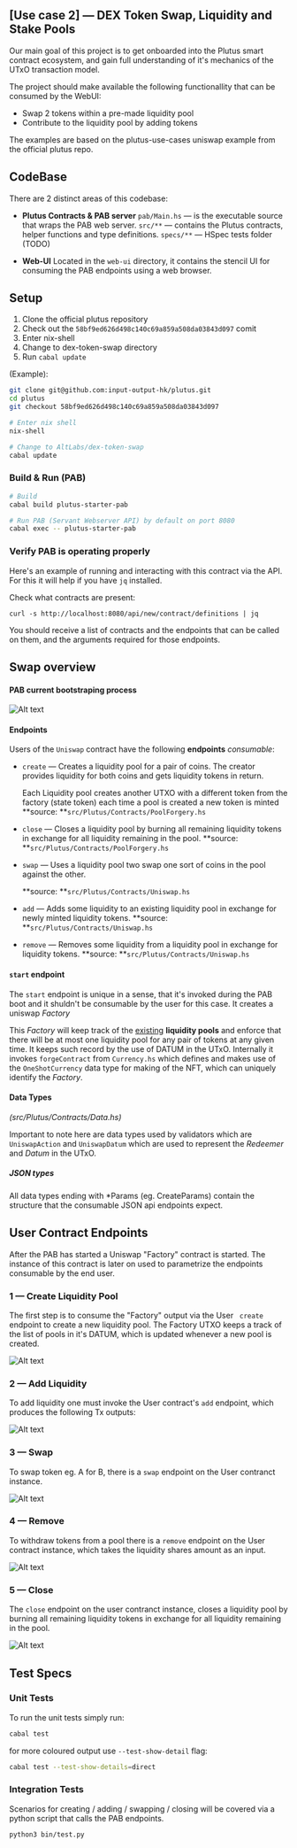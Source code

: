 ## [Use case 2] — DEX Token Swap, Liquidity and Stake Pools

Our main goal of this project is to get onboarded into the Plutus smart contract ecosystem, and gain full understanding of it's mechanics of the UTxO transaction model.

The project should make available the following functionallity that can be consumed by the WebUI:

* Swap 2 tokens within a pre-made liquidity pool
* Contribute to the liquidity pool by adding tokens

The examples are based on the plutus-use-cases uniswap example from the official plutus repo.

## CodeBase

There are 2 distinct areas of this codebase:

* **Plutus Contracts & PAB server**
  `pab/Main.hs` — is the executable source that wraps the PAB web server.
  `src/**`  — contains the Plutus contracts, helper functions and type definitions.
  `specs/**` — HSpec tests folder (TODO)

* **Web-UI**
  Located in the `web-ui` directory, it contains the stencil UI for consuming the PAB endpoints using a web browser. 

## Setup

1. Clone the official plutus repository 
2. Check out the `58bf9ed626d498c140c69a859a508da03843d097` comit
3. Enter nix-shell
4. Change to dex-token-swap directory
5. Run `cabal update`

(Example):

```bash
git clone git@github.com:input-output-hk/plutus.git
cd plutus
git checkout 58bf9ed626d498c140c69a859a508da03843d097

# Enter nix shell
nix-shell

# Change to AltLabs/dex-token-swap
cabal update
```

### Build & Run (PAB)

```bash
# Build
cabal build plutus-starter-pab

# Run PAB (Servant Webserver API) by default on port 8080
cabal exec -- plutus-starter-pab
```

### Verify PAB is operating properly

Here's an example of running and interacting with this contract via the API. For this it will help if you
have `jq` installed.

Check what contracts are present:

```
curl -s http://localhost:8080/api/new/contract/definitions | jq
```

You should receive a list of contracts and the endpoints that can be called on them, and the arguments
required for those endpoints.

## Swap overview 

#### PAB current bootstraping process

![Alt text](./img/Plutus_Notes-PAB_Note94.jpg?raw=true "Optional Title")

#### Endpoints

Users of the `Uniswap` contract have the following **endpoints** *consumable*:

* `create` — Creates a liquidity pool for a pair of coins. The creator provides liquidity for both coins and gets liquidity tokens in return.

  Each Liquidity pool creates another UTXO with a different token from the factory (state token) each time a pool is created a new token is minted
  **source: **`src/Plutus/Contracts/PoolForgery.hs`

* `close` — Closes a liquidity pool by burning all remaining liquidity tokens in exchange for all liquidity remaining in the pool.
  **source: **`src/Plutus/Contracts/PoolForgery.hs`

* `swap` — Uses a liquidity pool two swap one sort of coins in the pool against the other.

  **source: **`src/Plutus/Contracts/Uniswap.hs`

* `add` — Adds some liquidity to an existing liquidity pool in exchange for newly minted liquidity tokens.
  **source: **`src/Plutus/Contracts/Uniswap.hs`

* `remove` — Removes some liquidity from a liquidity pool in exchange for liquidity tokens.
  **source: **`src/Plutus/Contracts/Uniswap.hs`

#### `start` endpoint
The `start` endpoint is unique in a sense, that it's invoked during the PAB boot and it shuldn't be consumable by the user for this case. It creates a uniswap *Factory* 

This *Factory* will keep track of the <u>existing</u> **liquidity pools** and enforce that there will be at most one liquidity pool  for any pair of tokens at any given time. It keeps such record by the use of DATUM in the UTxO. Internally it invokes `forgeContract` from `Currency.hs` which defines and makes use of the `OneShotCurrency` data type for making of the NFT, which can uniquely identify the *Factory*.

#### Data Types

*(src/Plutus/Contracts/Data.hs)*

Important to note here are data types used by validators which are `UniswapAction` and `UniswapDatum` which are used to represent the *Redeemer* and *Datum* in the UTxO.

##### JSON types

All data types ending with *Params (eg. CreateParams) contain the structure that the consumable JSON api endpoints expect.

## User Contract Endpoints

After the PAB has started a Uniswap "Factory" contract is started. The instance of this contract is later on used to parametrize the endpoints consumable by the end user.

### 1 — Create Liquidity Pool

The first step is to consume the "Factory" output via the User ` create` endpoint to create a new liquidity pool. The Factory UTXO keeps a track of the list of pools in it's DATUM, which is updated whenever a new pool is created.

![Alt text](./img/CreateLP.jpg?raw=true "Optional Title")

### 2 — Add Liquidity

To add liquidity one must invoke the User contract's `add` endpoint, which produces the following Tx outputs:

![Alt text](./img/AddLP.jpg?raw=true "Optional Title")

### 3 — Swap

To swap token eg. A for B, there is a `swap` endpoint on the User contranct instance.

![Alt text](./img/SwapLP.jpg?raw=true "Optional Title")

### 4 — Remove

To withdraw tokens from a pool there is a `remove` endpoint on the User contract instance, which takes the liquidity shares amount as an input.

![Alt text](./img/RemoveLP.jpg?raw=true "Optional Title")

### 5 — Close

The `close` endpoint on the user contranct instance, closes a liquidity pool by burning all remaining liquidity tokens in exchange for all liquidity remaining in the pool.

![Alt text](./img/CloseLP.jpg?raw=true "Optional Title")

## Test Specs

### Unit Tests

To run the unit tests simply run: 

```bash
cabal test
```

for more coloured output use `--test-show-detail` flag:

```bash
cabal test --test-show-details=direct
```

### Integration Tests

Scenarios for creating / adding / swapping / closing will be covered via a python script that calls the PAB endpoints.

```bash
python3 bin/test.py
```
